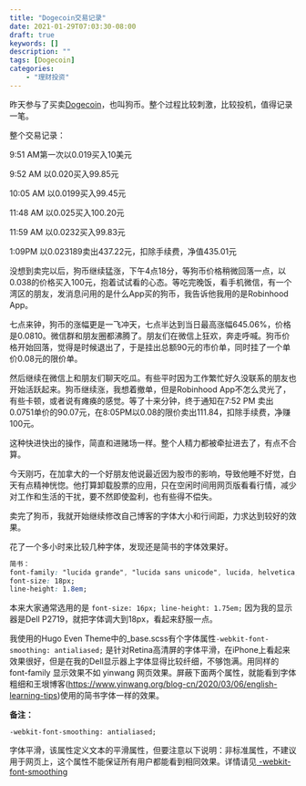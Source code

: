 ```yaml
---
title: "Dogecoin交易记录"
date: 2021-01-29T07:03:30-08:00
draft: true
keywords: []
description: ""
tags: [Dogecoin]
categories: 
    - "理财投资"
---
```


昨天参与了买卖[Dogecoin](https://zh.wikipedia.org/wiki/%E5%A4%9A%E5%90%89%E5%B8%81)，也叫狗币。整个过程比较刺激，比较投机，值得记录一笔。

整个交易记录：

9:51 AM第一次以0.019买入10美元

9:52 AM 以0.020买入99.85元

10:05 AM 以0.0199买入99.45元

11:48 AM 以0.025买入100.20元

11:59 AM 以0.0232买入99.83元

1:09PM 以0.023189卖出437.22元，扣除手续费，净值435.01元

没想到卖完以后，狗币继续猛涨，下午4点18分，等狗币价格稍微回落一点，以0.038的价格买入100元，抱着试试看的心态。等吃完晚饭，看手机微信，有一个湾区的朋友，发消息问用的是什么App买的狗币，我告诉他我用的是Robinhood App。

七点来钟，狗币的涨幅更是一飞冲天，七点半达到当日最高涨幅645.06%，价格是0.0810。微信群和朋友圈都沸腾了。朋友们在微信上狂欢，奔走呼喊。狗币价格开始回落，觉得是时候退出了，于是挂出总额90元的市价单，同时挂了一个单价0.08元的限价单。

然后继续在微信上和朋友们聊天吃瓜。有些平时因为工作繁忙好久没联系的朋友也开始活跃起来。狗币继续涨，我想着撤单，但是Robinhood App不怎么灵光了，有些卡顿，或者说有瘫痪的感觉。等了十来分钟，终于通知在7:52 PM 卖出0.0751单价的90.07元，在8:05PM以0.08的限价卖出111.84，扣除手续费，净赚100元。

这种快进快出的操作，简直和进赌场一样。整个人精力都被牵扯进去了，有点不合算。

今天刚巧，在加拿大的一个好朋友他说最近因为股市的影响，导致他睡不好觉，白天有点精神恍惚。他打算卸载股票的应用，只在空闲时间用网页版看看行情，减少对工作和生活的干扰，要不然即使盈利，也有些得不偿失。

卖完了狗币，我就开始继续修改自己博客的字体大小和行间距，力求达到较好的效果。

花了一个多小时来比较几种字体，发现还是简书的字体效果好。

```css
简书：
font-family: "lucida grande", "lucida sans unicode", lucida, helvetica, "Hiragino Sans GB", "Microsoft YaHei", "WenQuanYi Micro Hei", sans-serif;
font-size: 18px;
line-height: 1.8em;
```

本来大家通常选用的是 ```font-size: 16px; line-height: 1.75em;``` 因为我的显示器是Dell P2719，就把字体调大到18px，看起来舒服一点。

我使用的Hugo Even Theme中的_base.scss有个字体属性``` -webkit-font-smoothing: antialiased; ``` 是针对Retina高清屏的字体平滑，在iPhone上看起来效果很好，但是在我的Dell显示器上字体显得比较纤细，不够饱满。用同样的font-family 显示效果不如 yinwang 网页效果。屏蔽下面两个属性，就能看到字体粗细和王垠博客(https://www.yinwang.org/blog-cn/2020/03/06/english-learning-tips)使用的简书字体一样的效果。



**备注：**

  ```-webkit-font-smoothing: antialiased;```

 字体平滑，该属性定义文本的平滑属性，但要注意以下说明：非标准属性，不建议用于网页上，这个属性不能保证所有用户都能看到相同效果。详情请见[ -webkit-font-smoothing](https://dx-groups.github.io/guide/docs/css/webkit.html#-webkit-font-smoothing) 



